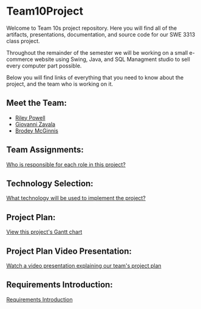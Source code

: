 # Team10Project
Welcome to Team 10s project repository. Here you will find all of the artifacts, presentations, documentation, and source code for our SWE 3313 class project.

Throughout the remainder of the semester we will be working on a small e-commerce website using Swing, Java, and SQL Managment studio to sell every computer part possible.

Below you will find links of everything that you need to know about the project, and the team who is working on it.

## Meet the Team:  
- [Riley Powell](https://github.com/brodeymc/Team10Project/blob/main/Riley%20Powell.md)
- [Giovanni Zavala](https://github.com/brodeymc/Team10Project/blob/main/SWE%203313%20Giovanni's%20Resume.md)
- [Brodey McGinnis](https://github.com/brodeymc/Team10Project/blob/main/Brodey%20McGinnis%20SWE%203313%20Resume.md)

## Team Assignments: 
[Who is responsible for each role in this project?](https://github.com/brodeymc/Team10Project/blob/main/Team%20Assignments.md#team-assignments)

## Technology Selection: 
[What technology will be used to implement the project?](https://github.com/brodeymc/Team10Project/blob/main/Technology%20Selection.md)


## Project Plan: 
[View this project's Gantt chart](https://adkisson-swe-f23.youtrack.cloud/gantt-charts/174-16)

## Project Plan Video Presentation: 
[Watch a video presentation explaining our team's project plan](https://github.com/brodeymc/Team10Project/blob/main/Team10ProjectPlan.zip)

## Requirements Introduction:
[Requirements Introduction](https://github.com/brodeymc/Team10Project/blob/main/Requirements_Introduction.md)
